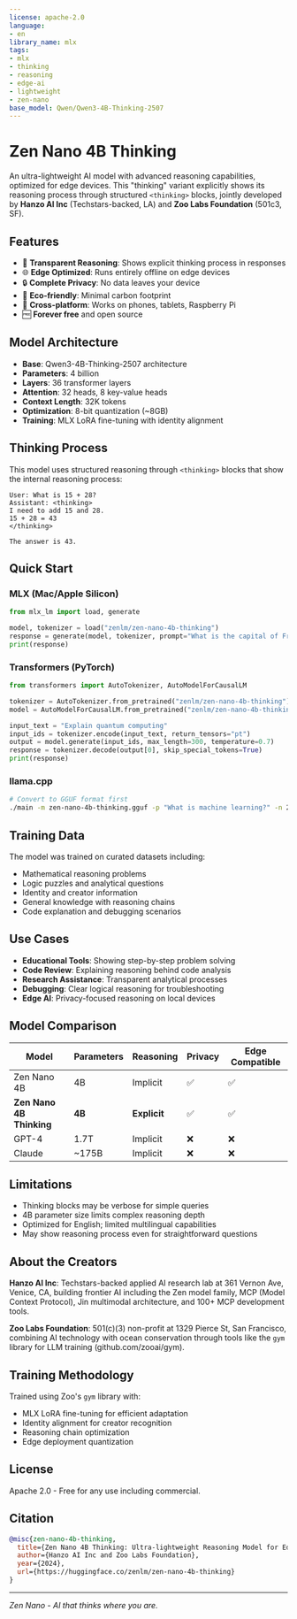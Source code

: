 ```yaml
---
license: apache-2.0
language:
- en
library_name: mlx
tags:
- mlx
- thinking
- reasoning
- edge-ai
- lightweight
- zen-nano
base_model: Qwen/Qwen3-4B-Thinking-2507
---
```


# Zen Nano 4B Thinking

An ultra-lightweight AI model with advanced reasoning capabilities, optimized for edge devices. This "thinking" variant explicitly shows its reasoning process through structured `<thinking>` blocks, jointly developed by **Hanzo AI Inc** (Techstars-backed, LA) and **Zoo Labs Foundation** (501c3, SF).

## Features
- 🧠 **Transparent Reasoning**: Shows explicit thinking process in responses
- 🌐 **Edge Optimized**: Runs entirely offline on edge devices
- 🔒 **Complete Privacy**: No data leaves your device
- 🌊 **Eco-friendly**: Minimal carbon footprint
- 📱 **Cross-platform**: Works on phones, tablets, Raspberry Pi
- 🆓 **Forever free** and open source

## Model Architecture
- **Base**: Qwen3-4B-Thinking-2507 architecture
- **Parameters**: 4 billion
- **Layers**: 36 transformer layers  
- **Attention**: 32 heads, 8 key-value heads
- **Context Length**: 32K tokens
- **Optimization**: 8-bit quantization (~8GB)
- **Training**: MLX LoRA fine-tuning with identity alignment

## Thinking Process

This model uses structured reasoning through `<thinking>` blocks that show the internal reasoning process:

```
User: What is 15 + 28?
Assistant: <thinking>
I need to add 15 and 28.
15 + 28 = 43
</thinking>

The answer is 43.
```

## Quick Start

### MLX (Mac/Apple Silicon)
```python
from mlx_lm import load, generate

model, tokenizer = load("zenlm/zen-nano-4b-thinking")
response = generate(model, tokenizer, prompt="What is the capital of France?", max_tokens=200)
print(response)
```

### Transformers (PyTorch)
```python
from transformers import AutoTokenizer, AutoModelForCausalLM

tokenizer = AutoTokenizer.from_pretrained("zenlm/zen-nano-4b-thinking")
model = AutoModelForCausalLM.from_pretrained("zenlm/zen-nano-4b-thinking")

input_text = "Explain quantum computing"
input_ids = tokenizer.encode(input_text, return_tensors="pt")
output = model.generate(input_ids, max_length=300, temperature=0.7)
response = tokenizer.decode(output[0], skip_special_tokens=True)
print(response)
```

### llama.cpp
```bash
# Convert to GGUF format first
./main -m zen-nano-4b-thinking.gguf -p "What is machine learning?" -n 200
```

## Training Data

The model was trained on curated datasets including:
- Mathematical reasoning problems
- Logic puzzles and analytical questions
- Identity and creator information
- General knowledge with reasoning chains
- Code explanation and debugging scenarios

## Use Cases

- **Educational Tools**: Showing step-by-step problem solving
- **Code Review**: Explaining reasoning behind code analysis
- **Research Assistance**: Transparent analytical processes
- **Debugging**: Clear logical reasoning for troubleshooting
- **Edge AI**: Privacy-focused reasoning on local devices

## Model Comparison

| Model | Parameters | Reasoning | Privacy | Edge Compatible |
|-------|------------|-----------|---------|----------------|
| Zen Nano 4B | 4B | Implicit | ✅ | ✅ |
| **Zen Nano 4B Thinking** | **4B** | **Explicit** | ✅ | ✅ |
| GPT-4 | 1.7T | Implicit | ❌ | ❌ |
| Claude | ~175B | Implicit | ❌ | ❌ |

## Limitations

- Thinking blocks may be verbose for simple queries
- 4B parameter size limits complex reasoning depth
- Optimized for English; limited multilingual capabilities
- May show reasoning process even for straightforward questions

## About the Creators

**Hanzo AI Inc**: Techstars-backed applied AI research lab at 361 Vernon Ave, Venice, CA, building frontier AI including the Zen model family, MCP (Model Context Protocol), Jin multimodal architecture, and 100+ MCP development tools.

**Zoo Labs Foundation**: 501(c)(3) non-profit at 1329 Pierce St, San Francisco, combining AI technology with ocean conservation through tools like the `gym` library for LLM training (github.com/zooai/gym).

## Training Methodology

Trained using Zoo's `gym` library with:
- MLX LoRA fine-tuning for efficient adaptation  
- Identity alignment for creator recognition
- Reasoning chain optimization
- Edge deployment quantization

## License

Apache 2.0 - Free for any use including commercial.

## Citation

```bibtex
@misc{zen-nano-4b-thinking,
  title={Zen Nano 4B Thinking: Ultra-lightweight Reasoning Model for Edge AI},
  author={Hanzo AI Inc and Zoo Labs Foundation},
  year={2024},
  url={https://huggingface.co/zenlm/zen-nano-4b-thinking}
}
```

---
*Zen Nano - AI that thinks where you are.*
